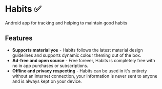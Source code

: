 # Habits ✅
Android app for tracking and helping to maintain good habits

## Features
- **Supports material you** - Habits follows the latest material design guidelines and supports dynamic colour theming out of the box.
- **Ad-free and open source** - Free forever, Habits is completely free with no in app purchases or subscriptions.
- **Offline and privacy respecting** - Habits can be used in it's entirety without an internet connection, your information is never sent to anyone and is always kept on your device.
